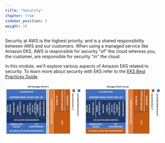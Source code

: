 ```yaml
---
title: "Security"
chapter: true
sidebar_position: 5
weight: 15
---
```


Security at AWS is the highest priority, and is a shared responsibility between AWS and our customers. When using a managed service like Amazon EKS, AWS is responsible for security "of" the cloud whereas you, the customer, are responsible for security "in" the cloud.

In this module, we'll explore various aspects of Amazon EKS related to security. To learn more about security with EKS refer to the [EKS Best Practices Guide](https://aws.github.io/aws-eks-best-practices/security/docs/).

![Shared Responsibility](assets/shared-responsibility.jpg)